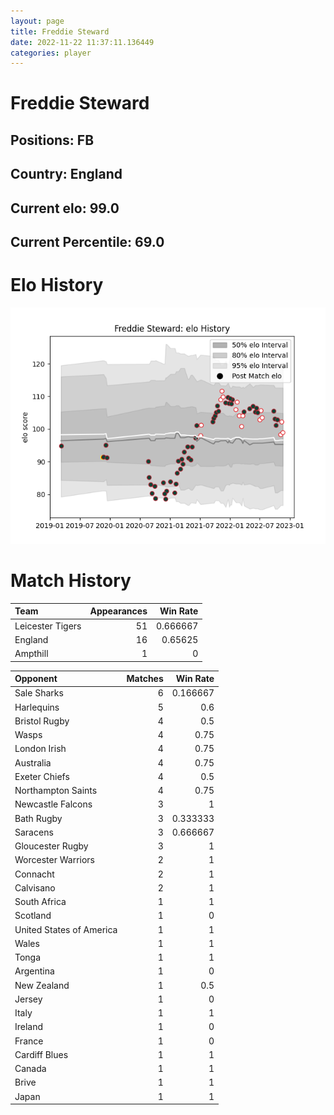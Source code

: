 ```yaml
---  
layout: page  
title: Freddie Steward  
date: 2022-11-22 11:37:11.136449  
categories: player  
---
```

# Freddie Steward

## Positions: FB

## Country: England

## Current elo: 99.0

## Current Percentile: 69.0

# Elo History


![elo history](history_FreddieSteward.png)
# Match History


| Team             |   Appearances |   Win Rate |
|:-----------------|--------------:|-----------:|
| Leicester Tigers |            51 |   0.666667 |
| England          |            16 |   0.65625  |
| Ampthill         |             1 |   0        |

| Opponent                 |   Matches |   Win Rate |
|:-------------------------|----------:|-----------:|
| Sale Sharks              |         6 |   0.166667 |
| Harlequins               |         5 |   0.6      |
| Bristol Rugby            |         4 |   0.5      |
| Wasps                    |         4 |   0.75     |
| London Irish             |         4 |   0.75     |
| Australia                |         4 |   0.75     |
| Exeter Chiefs            |         4 |   0.5      |
| Northampton Saints       |         4 |   0.75     |
| Newcastle Falcons        |         3 |   1        |
| Bath Rugby               |         3 |   0.333333 |
| Saracens                 |         3 |   0.666667 |
| Gloucester Rugby         |         3 |   1        |
| Worcester Warriors       |         2 |   1        |
| Connacht                 |         2 |   1        |
| Calvisano                |         2 |   1        |
| South Africa             |         1 |   1        |
| Scotland                 |         1 |   0        |
| United States of America |         1 |   1        |
| Wales                    |         1 |   1        |
| Tonga                    |         1 |   1        |
| Argentina                |         1 |   0        |
| New Zealand              |         1 |   0.5      |
| Jersey                   |         1 |   0        |
| Italy                    |         1 |   1        |
| Ireland                  |         1 |   0        |
| France                   |         1 |   0        |
| Cardiff Blues            |         1 |   1        |
| Canada                   |         1 |   1        |
| Brive                    |         1 |   1        |
| Japan                    |         1 |   1        |